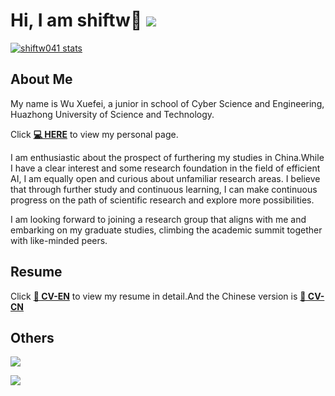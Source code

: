 # Hi, I am shiftw👋 ![](https://komarev.com/ghpvc/?username=shiftw041&color=blue&style=flat-square)
[![shiftw041 stats](https://github-readme-stats.vercel.app/api?username=shiftw041&theme=dark&show_icons=true)](https://github.com/shiftw041)
## About Me
My name is Wu Xuefei, a junior in school of Cyber Science and Engineering, Huazhong University of Science and Technology.

Click **[💻 HERE](https://shiftw041.github.io/site/about/)** to view my personal page.

I am enthusiastic about the prospect of furthering my studies in China.While I have a clear interest and some research foundation in the field of efficient AI, I am equally open and curious about unfamiliar research areas. I believe that through further study and continuous learning, I can make continuous progress on the path of scientific research and explore more possibilities.

I am looking forward to joining a research group that aligns with me and embarking on my graduate studies, climbing the academic summit together with like-minded peers.
## Resume
Click **[📝 CV-EN](https://shiftw041.github.io/online-resume/)** to view my resume in detail.And the Chinese version is **[📝 CV-CN](https://shiftw041.github.io/online-resume/cn)**
## Others
![](https://github-readme-streak-stats.herokuapp.com/?user=shiftw041&theme=vue&hide_border=true)

![](https://github-readme-stats.vercel.app/api/top-langs/?username=shiftw041&layout=compact&theme=vue&card_width=445&hide_border=true)
